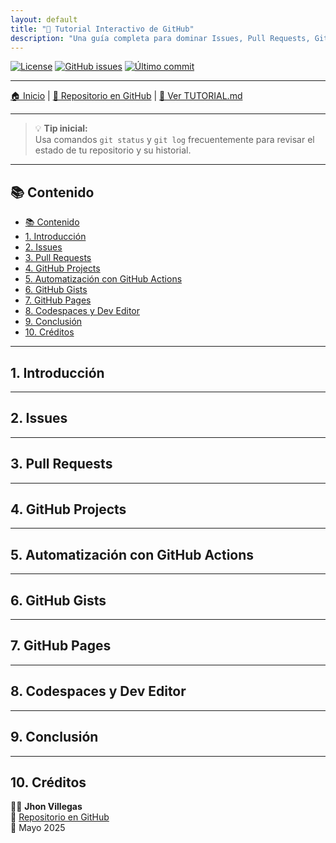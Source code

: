 ```yaml
---
layout: default
title: "📘 Tutorial Interactivo de GitHub"
description: "Una guía completa para dominar Issues, Pull Requests, GitHub Pages y más"
---
```


[![License](https://img.shields.io/badge/license-MIT-blue)](LICENSE)
[![GitHub issues](https://img.shields.io/github/issues/JhoJha/TUTORIAL-GITHUB)](https://github.com/JhoJha/TUTORIAL-GITHUB/issues)
[![Último commit](https://img.shields.io/github/last-commit/JhoJha/TUTORIAL-GITHUB)](https://github.com/JhoJha/TUTORIAL-GITHUB/commits/main)

---

[🏠 Inicio](./index.md) | [📁 Repositorio en GitHub](https://github.com/JhoJha/TUTORIAL-GITHUB) | [📘 Ver TUTORIAL.md](./TUTORIAL.md)

---

> 💡 **Tip inicial:**  
> Usa comandos `git status` y `git log` frecuentemente para revisar el estado de tu repositorio y su historial.

---

## 📚 Contenido

- [📚 Contenido](#-contenido)
- [1. Introducción](#1-introducción)
- [2. Issues](#2-issues)
- [3. Pull Requests](#3-pull-requests)
- [4. GitHub Projects](#4-github-projects)
- [5. Automatización con GitHub Actions](#5-automatización-con-github-actions)
- [6. GitHub Gists](#6-github-gists)
- [7. GitHub Pages](#7-github-pages)
- [8. Codespaces y Dev Editor](#8-codespaces-y-dev-editor)
- [9. Conclusión](#9-conclusión)
- [10. Créditos](#10-créditos)

---

## 1. Introducción

---

## 2. Issues

---

## 3. Pull Requests

---

## 4. GitHub Projects

---

## 5. Automatización con GitHub Actions

---

## 6. GitHub Gists

---

## 7. GitHub Pages

---

## 8. Codespaces y Dev Editor

---

## 9. Conclusión

---

## 10. Créditos

👨‍💻 **Jhon Villegas**  
🔗 [Repositorio en GitHub](https://github.com/JhoJha/TUTORIAL-GITHUB)  
📅 Mayo 2025
